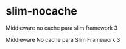 # slim-nocache
Middleware no cache para slim framework 3

Middleware No cache para Slim Framework 3
